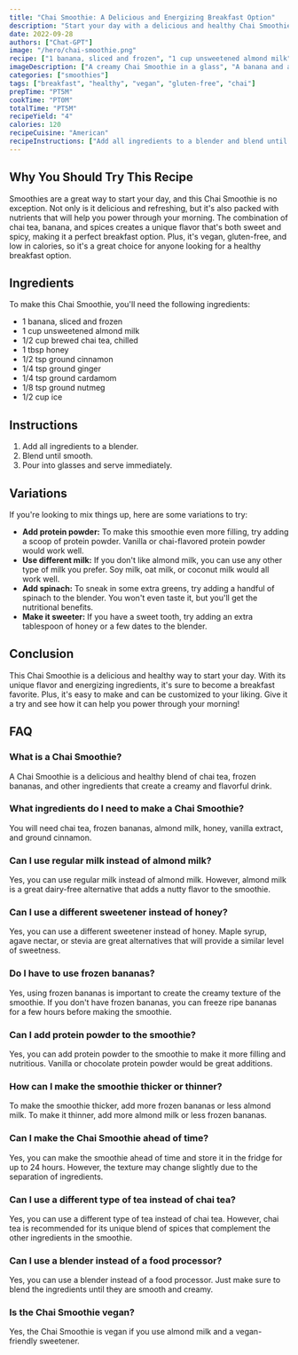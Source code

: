 ```yaml
---
title: "Chai Smoothie: A Delicious and Energizing Breakfast Option"
description: "Start your day with a delicious and healthy Chai Smoothie. This easy-to-make recipe is perfect for breakfast or as a midday snack, and it's packed with energizing ingredients to help you power through your day."
date: 2022-09-28
authors: ["Chat-GPT"]
image: "/hero/chai-smoothie.png"
recipe: ["1 banana, sliced and frozen", "1 cup unsweetened almond milk", "1/2 cup brewed chai tea, chilled", "1 tbsp honey", "1/2 tsp ground cinnamon", "1/4 tsp ground ginger", "1/4 tsp ground cardamom", "1/8 tsp ground nutmeg", "1/2 cup ice"]
imageDescription: ["A creamy Chai Smoothie in a glass", "A banana and a cup of almond milk", "A cup of brewed chai tea and honey", "Spices like cinnamon, ginger, cardamom, and nutmeg"]
categories: ["smoothies"]
tags: ["breakfast", "healthy", "vegan", "gluten-free", "chai"]
prepTime: "PT5M"
cookTime: "PT0M"
totalTime: "PT5M"
recipeYield: "4"
calories: 120
recipeCuisine: "American"
recipeInstructions: ["Add all ingredients to a blender and blend until smooth. Serve immediately and enjoy!"]
---
```


## Why You Should Try This Recipe

Smoothies are a great way to start your day, and this Chai Smoothie is no exception. Not only is it delicious and refreshing, but it's also packed with nutrients that will help you power through your morning. The combination of chai tea, banana, and spices creates a unique flavor that's both sweet and spicy, making it a perfect breakfast option. Plus, it's vegan, gluten-free, and low in calories, so it's a great choice for anyone looking for a healthy breakfast option.

## Ingredients

To make this Chai Smoothie, you'll need the following ingredients:

- 1 banana, sliced and frozen
- 1 cup unsweetened almond milk
- 1/2 cup brewed chai tea, chilled
- 1 tbsp honey
- 1/2 tsp ground cinnamon
- 1/4 tsp ground ginger
- 1/4 tsp ground cardamom
- 1/8 tsp ground nutmeg
- 1/2 cup ice

## Instructions

1. Add all ingredients to a blender.
2. Blend until smooth.
3. Pour into glasses and serve immediately.

## Variations

If you're looking to mix things up, here are some variations to try:

- **Add protein powder:** To make this smoothie even more filling, try adding a scoop of protein powder. Vanilla or chai-flavored protein powder would work well.
- **Use different milk:** If you don't like almond milk, you can use any other type of milk you prefer. Soy milk, oat milk, or coconut milk would all work well.
- **Add spinach:** To sneak in some extra greens, try adding a handful of spinach to the blender. You won't even taste it, but you'll get the nutritional benefits.
- **Make it sweeter:** If you have a sweet tooth, try adding an extra tablespoon of honey or a few dates to the blender.

## Conclusion

This Chai Smoothie is a delicious and healthy way to start your day. With its unique flavor and energizing ingredients, it's sure to become a breakfast favorite. Plus, it's easy to make and can be customized to your liking. Give it a try and see how it can help you power through your morning!

## FAQ

### What is a Chai Smoothie?

A Chai Smoothie is a delicious and healthy blend of chai tea, frozen bananas, and other ingredients that create a creamy and flavorful drink.

### What ingredients do I need to make a Chai Smoothie?

You will need chai tea, frozen bananas, almond milk, honey, vanilla extract, and ground cinnamon.

### Can I use regular milk instead of almond milk?

Yes, you can use regular milk instead of almond milk. However, almond milk is a great dairy-free alternative that adds a nutty flavor to the smoothie.

### Can I use a different sweetener instead of honey?

Yes, you can use a different sweetener instead of honey. Maple syrup, agave nectar, or stevia are great alternatives that will provide a similar level of sweetness.

### Do I have to use frozen bananas?

Yes, using frozen bananas is important to create the creamy texture of the smoothie. If you don't have frozen bananas, you can freeze ripe bananas for a few hours before making the smoothie.

### Can I add protein powder to the smoothie?

Yes, you can add protein powder to the smoothie to make it more filling and nutritious. Vanilla or chocolate protein powder would be great additions.

### How can I make the smoothie thicker or thinner?

To make the smoothie thicker, add more frozen bananas or less almond milk. To make it thinner, add more almond milk or less frozen bananas.

### Can I make the Chai Smoothie ahead of time?

Yes, you can make the smoothie ahead of time and store it in the fridge for up to 24 hours. However, the texture may change slightly due to the separation of ingredients.

### Can I use a different type of tea instead of chai tea?

Yes, you can use a different type of tea instead of chai tea. However, chai tea is recommended for its unique blend of spices that complement the other ingredients in the smoothie.

### Can I use a blender instead of a food processor?

Yes, you can use a blender instead of a food processor. Just make sure to blend the ingredients until they are smooth and creamy.

### Is the Chai Smoothie vegan?

Yes, the Chai Smoothie is vegan if you use almond milk and a vegan-friendly sweetener.